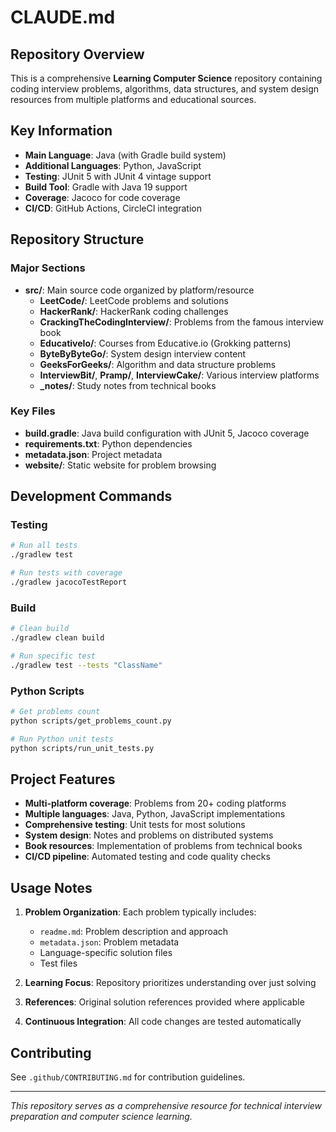 # CLAUDE.md

## Repository Overview

This is a comprehensive **Learning Computer Science** repository containing coding interview problems, algorithms, data structures, and system design resources from multiple platforms and educational sources.

## Key Information

- **Main Language**: Java (with Gradle build system)
- **Additional Languages**: Python, JavaScript
- **Testing**: JUnit 5 with JUnit 4 vintage support
- **Build Tool**: Gradle with Java 19 support
- **Coverage**: Jacoco for code coverage
- **CI/CD**: GitHub Actions, CircleCI integration

## Repository Structure

### Major Sections

- **src/**: Main source code organized by platform/resource
  - **LeetCode/**: LeetCode problems and solutions
  - **HackerRank/**: HackerRank coding challenges
  - **CrackingTheCodingInterview/**: Problems from the famous interview book
  - **EducativeIo/**: Courses from Educative.io (Grokking patterns)
  - **ByteByByteGo/**: System design interview content
  - **GeeksForGeeks/**: Algorithm and data structure problems
  - **InterviewBit/**, **Pramp/**, **InterviewCake/**: Various interview platforms
  - **_notes/**: Study notes from technical books

### Key Files

- **build.gradle**: Java build configuration with JUnit 5, Jacoco coverage
- **requirements.txt**: Python dependencies
- **metadata.json**: Project metadata
- **website/**: Static website for problem browsing

## Development Commands

### Testing

```bash
# Run all tests
./gradlew test

# Run tests with coverage
./gradlew jacocoTestReport
```

### Build

```bash
# Clean build
./gradlew clean build

# Run specific test
./gradlew test --tests "ClassName"
```

### Python Scripts

```bash
# Get problems count
python scripts/get_problems_count.py

# Run Python unit tests  
python scripts/run_unit_tests.py
```

## Project Features

- **Multi-platform coverage**: Problems from 20+ coding platforms
- **Multiple languages**: Java, Python, JavaScript implementations
- **Comprehensive testing**: Unit tests for most solutions
- **System design**: Notes and problems on distributed systems
- **Book resources**: Implementation of problems from technical books
- **CI/CD pipeline**: Automated testing and code quality checks

## Usage Notes

1. **Problem Organization**: Each problem typically includes:
   - `readme.md`: Problem description and approach
   - `metadata.json`: Problem metadata
   - Language-specific solution files
   - Test files

2. **Learning Focus**: Repository prioritizes understanding over just solving
3. **References**: Original solution references provided where applicable
4. **Continuous Integration**: All code changes are tested automatically

## Contributing

See `.github/CONTRIBUTING.md` for contribution guidelines.

---

*This repository serves as a comprehensive resource for technical interview preparation and computer science learning.*
